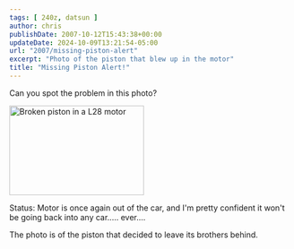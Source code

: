 ```yaml
---
tags: [ 240z, datsun ]
author: chris
publishDate: 2007-10-12T15:43:38+00:00
updateDate: 2024-10-09T13:21:54-05:00
url: "2007/missing-piston-alert"
excerpt: "Photo of the piston that blew up in the motor"
title: "Missing Piston Alert!"
---
```


Can you spot the problem in this photo?

<a href="https://www.flickr.com/photos/chammond/1464171009/"><img height="160" alt="Broken piston in a L28 motor" width="240" src="https://farm2.static.flickr.com/1181/1464171009_5e23f11ac7_m.jpg" /></a> 

Status: Motor is once again out of the car, and I'm pretty confident it won't be going back into any car..... ever....

The photo is of the piston that decided to leave its brothers behind.
